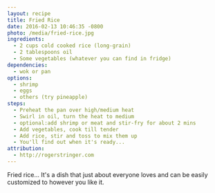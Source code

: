 ```yaml
---
layout: recipe
title: Fried Rice
date: 2016-02-13 10:46:35 -0800
photo: /media/fried-rice.jpg
ingredients:
  - 2 cups cold cooked rice (long-grain)
  - 2 tablespoons oil
  - Some vegetables (whatever you can find in fridge)
dependencies:
  - wok or pan
options:
  - shrimp
  - eggs
  - others (try pineapple)
steps:
  - Preheat the pan over high/medium heat
  - Swirl in oil, turn the heat to medium
  - optional:add shrimp or meat and stir-fry for about 2 mins
  - Add vegetables, cook till tender
  - Add rice, stir and toss to mix them up
  - You'll find out when it's ready...
attribution:
  - http://rogerstringer.com
---
```


Fried rice... It's a dish that just about everyone loves and  can be easily customized to however you like it.